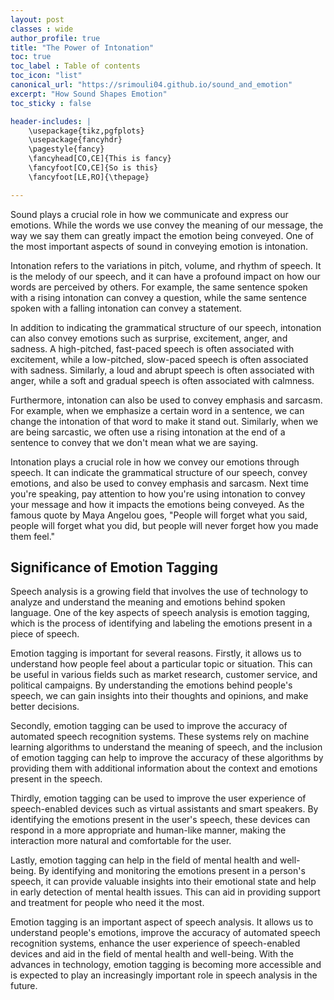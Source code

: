 ```yaml
---
layout: post
classes : wide
author_profile: true
title: "The Power of Intonation"
toc: true
toc_label : Table of contents
toc_icon: "list"
canonical_url: "https://srimouli04.github.io/sound_and_emotion"
excerpt: "How Sound Shapes Emotion"
toc_sticky : false

header-includes: |
    \usepackage{tikz,pgfplots}
    \usepackage{fancyhdr}
    \pagestyle{fancy}
    \fancyhead[CO,CE]{This is fancy}
    \fancyfoot[CO,CE]{So is this}
    \fancyfoot[LE,RO]{\thepage}

---
```


Sound plays a crucial role in how we communicate and express our emotions. While the words we use convey the meaning of our message, the way we say them can greatly impact the emotion being conveyed. One of the most important aspects of sound in conveying emotion is intonation.

Intonation refers to the variations in pitch, volume, and rhythm of speech. It is the melody of our speech, and it can have a profound impact on how our words are perceived by others. For example, the same sentence spoken with a rising intonation can convey a question, while the same sentence spoken with a falling intonation can convey a statement.

In addition to indicating the grammatical structure of our speech, intonation can also convey emotions such as surprise, excitement, anger, and sadness. A high-pitched, fast-paced speech is often associated with excitement, while a low-pitched, slow-paced speech is often associated with sadness. Similarly, a loud and abrupt speech is often associated with anger, while a soft and gradual speech is often associated with calmness.

Furthermore, intonation can also be used to convey emphasis and sarcasm. For example, when we emphasize a certain word in a sentence, we can change the intonation of that word to make it stand out. Similarly, when we are being sarcastic, we often use a rising intonation at the end of a sentence to convey that we don't mean what we are saying.

Intonation plays a crucial role in how we convey our emotions through speech. It can indicate the grammatical structure of our speech, convey emotions, and also be used to convey emphasis and sarcasm. Next time you're speaking, pay attention to how you're using intonation to convey your message and how it impacts the emotions being conveyed. As the famous quote by Maya Angelou goes, "People will forget what you said, people will forget what you did, but people will never forget how you made them feel."


## Significance of Emotion Tagging 

Speech analysis is a growing field that involves the use of technology to analyze and understand the meaning and emotions behind spoken language. One of the key aspects of speech analysis is emotion tagging, which is the process of identifying and labeling the emotions present in a piece of speech.

Emotion tagging is important for several reasons. Firstly, it allows us to understand how people feel about a particular topic or situation. This can be useful in various fields such as market research, customer service, and political campaigns. By understanding the emotions behind people's speech, we can gain insights into their thoughts and opinions, and make better decisions.

Secondly, emotion tagging can be used to improve the accuracy of automated speech recognition systems. These systems rely on machine learning algorithms to understand the meaning of speech, and the inclusion of emotion tagging can help to improve the accuracy of these algorithms by providing them with additional information about the context and emotions present in the speech.

Thirdly, emotion tagging can be used to improve the user experience of speech-enabled devices such as virtual assistants and smart speakers. By identifying the emotions present in the user's speech, these devices can respond in a more appropriate and human-like manner, making the interaction more natural and comfortable for the user.

Lastly, emotion tagging can help in the field of mental health and well-being. By identifying and monitoring the emotions present in a person's speech, it can provide valuable insights into their emotional state and help in early detection of mental health issues. This can aid in providing support and treatment for people who need it the most.

Emotion tagging is an important aspect of speech analysis. It allows us to understand people's emotions, improve the accuracy of automated speech recognition systems, enhance the user experience of speech-enabled devices and aid in the field of mental health and well-being. With the advances in technology, emotion tagging is becoming more accessible and is expected to play an increasingly important role in speech analysis in the future.
